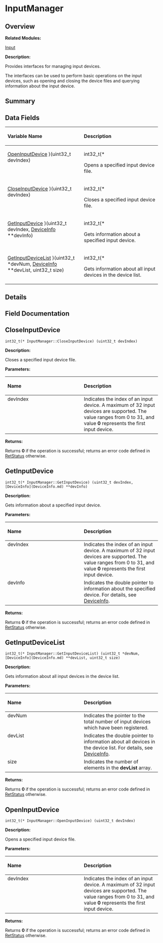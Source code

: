 # InputManager<a name="ZH-CN_TOPIC_0000001054799601"></a>

## **Overview**<a name="section878781904093530"></a>

**Related Modules:**

[Input](Input.md)

**Description:**

Provides interfaces for managing input devices. 

The interfaces can be used to perform basic operations on the input devices, such as opening and closing the device files and querying information about the input device. 

## **Summary**<a name="section1311907669093530"></a>

## Data Fields<a name="pub-attribs"></a>

<a name="table124646860093530"></a>
<table><thead align="left"><tr id="row566375354093530"><th class="cellrowborder" valign="top" width="50%" id="mcps1.1.3.1.1"><p id="p267664079093530"><a name="p267664079093530"></a><a name="p267664079093530"></a>Variable Name</p>
</th>
<th class="cellrowborder" valign="top" width="50%" id="mcps1.1.3.1.2"><p id="p1613400853093530"><a name="p1613400853093530"></a><a name="p1613400853093530"></a>Description</p>
</th>
</tr>
</thead>
<tbody><tr id="row58713760093530"><td class="cellrowborder" valign="top" width="50%" headers="mcps1.1.3.1.1 "><p id="p1314530444093530"><a name="p1314530444093530"></a><a name="p1314530444093530"></a><a href="InputManager.md#a9153e901b4811654d8dfc2e78aa29f07">OpenInputDevice</a> )(uint32_t devIndex)</p>
</td>
<td class="cellrowborder" valign="top" width="50%" headers="mcps1.1.3.1.2 "><p id="p1446221317093530"><a name="p1446221317093530"></a><a name="p1446221317093530"></a>int32_t(*&nbsp;</p>
<p id="p1267277819093530"><a name="p1267277819093530"></a><a name="p1267277819093530"></a>Opens a specified input device file. </p>
</td>
</tr>
<tr id="row1737614172093530"><td class="cellrowborder" valign="top" width="50%" headers="mcps1.1.3.1.1 "><p id="p2083449809093530"><a name="p2083449809093530"></a><a name="p2083449809093530"></a><a href="InputManager.md#a41f3a8a5d8995c9a08bd90c1d367209d">CloseInputDevice</a> )(uint32_t devIndex)</p>
</td>
<td class="cellrowborder" valign="top" width="50%" headers="mcps1.1.3.1.2 "><p id="p2081073080093530"><a name="p2081073080093530"></a><a name="p2081073080093530"></a>int32_t(*&nbsp;</p>
<p id="p1828820790093530"><a name="p1828820790093530"></a><a name="p1828820790093530"></a>Closes a specified input device file. </p>
</td>
</tr>
<tr id="row1597658332093530"><td class="cellrowborder" valign="top" width="50%" headers="mcps1.1.3.1.1 "><p id="p1172906737093530"><a name="p1172906737093530"></a><a name="p1172906737093530"></a><a href="InputManager.md#abf32ba302df150d952714776e1707bc5">GetInputDevice</a> )(uint32_t devIndex, <a href="DeviceInfo.md">DeviceInfo</a> **devInfo)</p>
</td>
<td class="cellrowborder" valign="top" width="50%" headers="mcps1.1.3.1.2 "><p id="p700480360093530"><a name="p700480360093530"></a><a name="p700480360093530"></a>int32_t(*&nbsp;</p>
<p id="p2075215123093530"><a name="p2075215123093530"></a><a name="p2075215123093530"></a>Gets information about a specified input device. </p>
</td>
</tr>
<tr id="row1654362203093530"><td class="cellrowborder" valign="top" width="50%" headers="mcps1.1.3.1.1 "><p id="p758389927093530"><a name="p758389927093530"></a><a name="p758389927093530"></a><a href="InputManager.md#a74f11b9e24d19413f5eb9b35700be078">GetInputDeviceList</a> )(uint32_t *devNum, <a href="DeviceInfo.md">DeviceInfo</a> **devList, uint32_t size)</p>
</td>
<td class="cellrowborder" valign="top" width="50%" headers="mcps1.1.3.1.2 "><p id="p1409066650093530"><a name="p1409066650093530"></a><a name="p1409066650093530"></a>int32_t(*&nbsp;</p>
<p id="p1080841001093530"><a name="p1080841001093530"></a><a name="p1080841001093530"></a>Gets information about all input devices in the device list. </p>
</td>
</tr>
</tbody>
</table>

## **Details**<a name="section1051375939093530"></a>

## **Field Documentation**<a name="section184532249093530"></a>

## CloseInputDevice<a name="a41f3a8a5d8995c9a08bd90c1d367209d"></a>

```
int32_t(* InputManager::CloseInputDevice) (uint32_t devIndex)
```

 **Description:**

Closes a specified input device file. 

**Parameters:**

<a name="table926793260093530"></a>
<table><thead align="left"><tr id="row1060271724093530"><th class="cellrowborder" valign="top" width="50%" id="mcps1.1.3.1.1"><p id="p1956077124093530"><a name="p1956077124093530"></a><a name="p1956077124093530"></a>Name</p>
</th>
<th class="cellrowborder" valign="top" width="50%" id="mcps1.1.3.1.2"><p id="p215769271093530"><a name="p215769271093530"></a><a name="p215769271093530"></a>Description</p>
</th>
</tr>
</thead>
<tbody><tr id="row40793774093530"><td class="cellrowborder" valign="top" width="50%" headers="mcps1.1.3.1.1 ">devIndex</td>
<td class="cellrowborder" valign="top" width="50%" headers="mcps1.1.3.1.2 ">Indicates the index of an input device. A maximum of 32 input devices are supported. The value ranges from 0 to 31, and value <strong id="b1664744801093530"><a name="b1664744801093530"></a><a name="b1664744801093530"></a>0</strong> represents the first input device. </td>
</tr>
</tbody>
</table>

**Returns:**

Returns  **0**  if the operation is successful; returns an error code defined in  [RetStatus](Input.md#ga85d58a5185669daa4995e332b63eba7a)  otherwise. 



## GetInputDevice<a name="abf32ba302df150d952714776e1707bc5"></a>

```
int32_t(* InputManager::GetInputDevice) (uint32_t devIndex, [DeviceInfo](DeviceInfo.md) **devInfo)
```

 **Description:**

Gets information about a specified input device. 

**Parameters:**

<a name="table2105604690093530"></a>
<table><thead align="left"><tr id="row1478856302093530"><th class="cellrowborder" valign="top" width="50%" id="mcps1.1.3.1.1"><p id="p296159088093530"><a name="p296159088093530"></a><a name="p296159088093530"></a>Name</p>
</th>
<th class="cellrowborder" valign="top" width="50%" id="mcps1.1.3.1.2"><p id="p442950648093530"><a name="p442950648093530"></a><a name="p442950648093530"></a>Description</p>
</th>
</tr>
</thead>
<tbody><tr id="row1379609664093530"><td class="cellrowborder" valign="top" width="50%" headers="mcps1.1.3.1.1 ">devIndex</td>
<td class="cellrowborder" valign="top" width="50%" headers="mcps1.1.3.1.2 ">Indicates the index of an input device. A maximum of 32 input devices are supported. The value ranges from 0 to 31, and value <strong id="b237568275093530"><a name="b237568275093530"></a><a name="b237568275093530"></a>0</strong> represents the first input device. </td>
</tr>
<tr id="row365698105093530"><td class="cellrowborder" valign="top" width="50%" headers="mcps1.1.3.1.1 ">devInfo</td>
<td class="cellrowborder" valign="top" width="50%" headers="mcps1.1.3.1.2 ">Indicates the double pointer to information about the specified device. For details, see <a href="DeviceInfo.md">DeviceInfo</a>. </td>
</tr>
</tbody>
</table>

**Returns:**

Returns  **0**  if the operation is successful; returns an error code defined in  [RetStatus](Input.md#ga85d58a5185669daa4995e332b63eba7a)  otherwise. 



## GetInputDeviceList<a name="a74f11b9e24d19413f5eb9b35700be078"></a>

```
int32_t(* InputManager::GetInputDeviceList) (uint32_t *devNum, [DeviceInfo](DeviceInfo.md) **devList, uint32_t size)
```

 **Description:**

Gets information about all input devices in the device list. 

**Parameters:**

<a name="table1984428354093530"></a>
<table><thead align="left"><tr id="row2108289900093530"><th class="cellrowborder" valign="top" width="50%" id="mcps1.1.3.1.1"><p id="p1607759312093530"><a name="p1607759312093530"></a><a name="p1607759312093530"></a>Name</p>
</th>
<th class="cellrowborder" valign="top" width="50%" id="mcps1.1.3.1.2"><p id="p497404522093530"><a name="p497404522093530"></a><a name="p497404522093530"></a>Description</p>
</th>
</tr>
</thead>
<tbody><tr id="row1455970221093530"><td class="cellrowborder" valign="top" width="50%" headers="mcps1.1.3.1.1 ">devNum</td>
<td class="cellrowborder" valign="top" width="50%" headers="mcps1.1.3.1.2 ">Indicates the pointer to the total number of input devices which have been registered. </td>
</tr>
<tr id="row8726055093530"><td class="cellrowborder" valign="top" width="50%" headers="mcps1.1.3.1.1 ">devList</td>
<td class="cellrowborder" valign="top" width="50%" headers="mcps1.1.3.1.2 ">Indicates the double pointer to information about all devices in the device list. For details, see <a href="DeviceInfo.md">DeviceInfo</a>. </td>
</tr>
<tr id="row1469819980093530"><td class="cellrowborder" valign="top" width="50%" headers="mcps1.1.3.1.1 ">size</td>
<td class="cellrowborder" valign="top" width="50%" headers="mcps1.1.3.1.2 ">Indicates the number of elements in the <strong id="b899706114093530"><a name="b899706114093530"></a><a name="b899706114093530"></a>devList</strong> array. </td>
</tr>
</tbody>
</table>

**Returns:**

Returns  **0**  if the operation is successful; returns an error code defined in  [RetStatus](Input.md#ga85d58a5185669daa4995e332b63eba7a)  otherwise. 



## OpenInputDevice<a name="a9153e901b4811654d8dfc2e78aa29f07"></a>

```
int32_t(* InputManager::OpenInputDevice) (uint32_t devIndex)
```

 **Description:**

Opens a specified input device file. 

**Parameters:**

<a name="table1921784919093530"></a>
<table><thead align="left"><tr id="row1304247433093530"><th class="cellrowborder" valign="top" width="50%" id="mcps1.1.3.1.1"><p id="p657643181093530"><a name="p657643181093530"></a><a name="p657643181093530"></a>Name</p>
</th>
<th class="cellrowborder" valign="top" width="50%" id="mcps1.1.3.1.2"><p id="p1241705614093530"><a name="p1241705614093530"></a><a name="p1241705614093530"></a>Description</p>
</th>
</tr>
</thead>
<tbody><tr id="row907808251093530"><td class="cellrowborder" valign="top" width="50%" headers="mcps1.1.3.1.1 ">devIndex</td>
<td class="cellrowborder" valign="top" width="50%" headers="mcps1.1.3.1.2 ">Indicates the index of an input device. A maximum of 32 input devices are supported. The value ranges from 0 to 31, and value <strong id="b200954485093530"><a name="b200954485093530"></a><a name="b200954485093530"></a>0</strong> represents the first input device. </td>
</tr>
</tbody>
</table>

**Returns:**

Returns  **0**  if the operation is successful; returns an error code defined in  [RetStatus](Input.md#ga85d58a5185669daa4995e332b63eba7a)  otherwise. 




